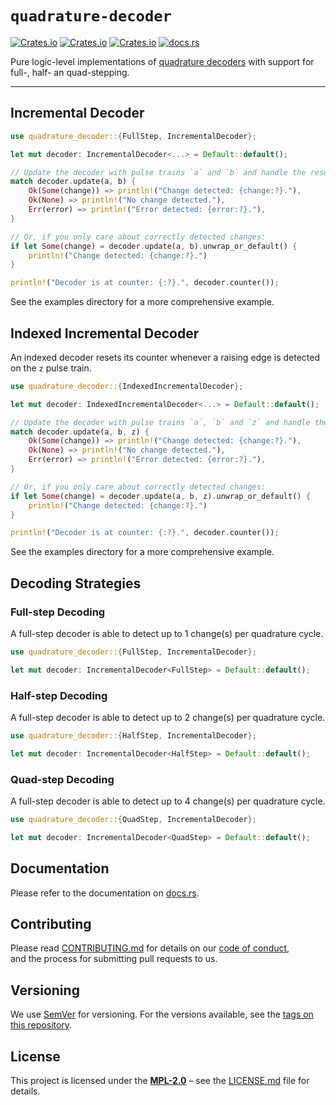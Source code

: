 # `quadrature-decoder`

[![Crates.io](https://img.shields.io/crates/v/quadrature-decoder)](https://crates.io/crates/quadrature-decoder)
[![Crates.io](https://img.shields.io/crates/d/quadrature-decoder)](https://crates.io/crates/quadrature-decoder)
[![Crates.io](https://img.shields.io/crates/l/quadrature-decoder)](https://crates.io/crates/quadrature-decoder)
[![docs.rs](https://docs.rs/quadrature-decoder/badge.svg)](https://docs.rs/quadrature-decoder/)

Pure logic-level implementations of [quadrature decoders](https://en.wikipedia.org/wiki/Incremental_encoder#Quadrature_decoder) with support for full-, half- an quad-stepping.

----

## Incremental Decoder

```rust
use quadrature_decoder::{FullStep, IncrementalDecoder};

let mut decoder: IncrementalDecoder<...> = Default::default();

// Update the decoder with pulse trains `a` and `b` and handle the result:
match decoder.update(a, b) {
    Ok(Some(change)) => println!("Change detected: {change:?}."),
    Ok(None) => println!("No change detected."),
    Err(error) => println!("Error detected: {error:?}."),
}

// Or, if you only care about correctly detected changes:
if let Some(change) = decoder.update(a, b).unwrap_or_default() {
    println!("Change detected: {change:?}.")
}

println!("Decoder is at counter: {:?}.", decoder.counter());
```

See the examples directory for a more comprehensive example.

## Indexed Incremental Decoder

An indexed decoder resets its counter whenever a raising edge is detected on the `z` pulse train.

```rust
use quadrature_decoder::{IndexedIncrementalDecoder};

let mut decoder: IndexedIncrementalDecoder<...> = Default::default();

// Update the decoder with pulse trains `a`, `b` and `z` and handle the result:
match decoder.update(a, b, z) {
    Ok(Some(change)) => println!("Change detected: {change:?}."),
    Ok(None) => println!("No change detected."),
    Err(error) => println!("Error detected: {error:?}."),
}

// Or, if you only care about correctly detected changes:
if let Some(change) = decoder.update(a, b, z).unwrap_or_default() {
    println!("Change detected: {change:?}.")
}

println!("Decoder is at counter: {:?}.", decoder.counter());
```

See the examples directory for a more comprehensive example.

## Decoding Strategies

### Full-step Decoding

A full-step decoder is able to detect up to 1 change(s) per quadrature cycle.

```rust
use quadrature_decoder::{FullStep, IncrementalDecoder};

let mut decoder: IncrementalDecoder<FullStep> = Default::default();
```

### Half-step Decoding

A full-step decoder is able to detect up to 2 change(s) per quadrature cycle.

```rust
use quadrature_decoder::{HalfStep, IncrementalDecoder};

let mut decoder: IncrementalDecoder<HalfStep> = Default::default();
```

### Quad-step Decoding

A full-step decoder is able to detect up to 4 change(s) per quadrature cycle.

```rust
use quadrature_decoder::{QuadStep, IncrementalDecoder};

let mut decoder: IncrementalDecoder<QuadStep> = Default::default();
```

## Documentation

Please refer to the documentation on [docs.rs](https://docs.rs/quadrature-decoder).

## Contributing

Please read [CONTRIBUTING.md](CONTRIBUTING.md) for details on our [code of conduct](https://www.rust-lang.org/conduct.html),  
and the process for submitting pull requests to us.

## Versioning

We use [SemVer](http://semver.org/) for versioning. For the versions available, see the [tags on this repository](https://github.com/regexident/quadrature/tags).

## License

This project is licensed under the [**MPL-2.0**](https://www.tldrlegal.com/l/mpl-2.0) – see the [LICENSE.md](LICENSE.md) file for details.
